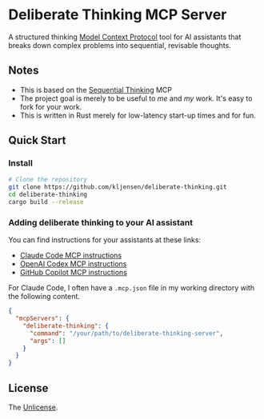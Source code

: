 # Deliberate Thinking MCP Server

A structured thinking [Model Context Protocol](https://modelcontextprotocol.io/docs/getting-started/intro)
tool for AI assistants that breaks down complex problems into sequential,
revisable thoughts.

## Notes

* This is based on the [Sequential Thinking](https://github.com/modelcontextprotocol/servers/tree/main/src/sequentialthinking)
MCP
* The project goal is merely to be useful to _me_ and _my_ work. It's
  easy to fork for your work.
* This is written in Rust merely for low-latency start-up times
  and for fun.


## Quick Start

### Install

```bash
# Clone the repository
git clone https://github.com/kljensen/deliberate-thinking.git
cd deliberate-thinking
cargo build --release
```

### Adding deliberate thinking to your AI assistant

You can find instructions for your assistants at these links:
- [Claude Code MCP instructions](https://docs.claude.com/en/docs/claude-code/mcp)
- [OpenAI Codex MCP instructions](https://github.com/openai/codex/blob/main/docs/advanced.md#model-context-protocol-mcp)
- [GitHub Copilot MCP instructions](https://docs.github.com/en/copilot/how-tos/provide-context/use-mcp/extend-copilot-chat-with-mcp)

For Claude Code, I often have a `.mcp.json` file in my working directory with the following content.

```json
{
  "mcpServers": {
    "deliberate-thinking": {
      "command": "/your/path/to/deliberate-thinking-server",
      "args": []
    }
  }
}
```

## License

The [Unlicense](https://unlicense.org/).

